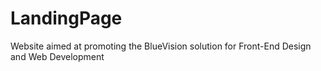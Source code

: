 # LandingPage
Website aimed at promoting the BlueVision solution for Front-End Design and Web Development
